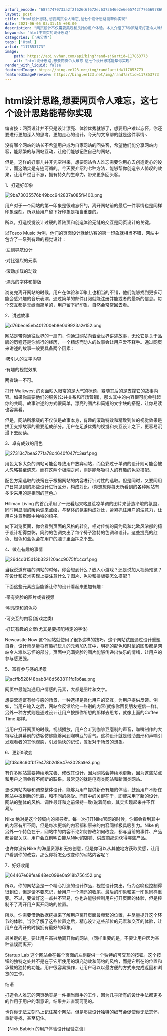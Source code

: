 ```yaml
---
arturl_encode: "68747470733a2f2f626c6f672e:6373646e2e6e65742f77656978696e5f33313431343830312f:61727469636c652f64657461696c732f313137383533373733"
layout: post
title: "html设计思路,想要网页令人难忘,这七个设计思路能帮你实现"
date: 2021-06-05 03:31:15 +08:00
description: "网页设计不仅需要美观和良好的用户体验，本文介绍了7种策略来打造令人难忘的网站：1)"
keywords: "html中首页的设计思路"
categories: ['未分类']
tags: ['Html']
artid: "117853773"
image:
    path: https://api.vvhan.com/api/bing?rand=sj&artid=117853773
    alt: "html设计思路,想要网页令人难忘,这七个设计思路能帮你实现"
render_with_liquid: false
featuredImage: https://bing.ee123.net/img/rand?artid=117853773
featuredImagePreview: https://bing.ee123.net/img/rand?artid=117853773
---
```


# html设计思路,想要网页令人难忘，这七个设计思路能帮你实现

编者按：网页设计并不只是设计漂亮、体验优秀就够了，想要用户难以忘怀，你还要进行更加深入的思考，更加走心的设计，今天的文章聊的就是这件事情~

没有哪个网站的站长不希望用户成为自家网站的回头客，希望他们能分享网站内容，能频繁的与网站互动，让他们能够记住自己的网站。

但是，这样的好事儿并非凭空得来，想要网站令人难忘需要你用心去创造走心的设计，而这确实是有迹可循的。今天要介绍的七种方法，能够帮你创造令人惊叹的效果，让用户过目不忘，拥有持久的生命力，带来更多回头客。

1、打造好印象

![9ba73035576b49bcc942837a085f6400.png](https://i-blog.csdnimg.cn/blog_migrate/6a82643f3e43f61f5afea1c5fff048d8.jpeg)

用户对于一个网站的第一印象是很难忘怀的，离开网站前的最后一件事情也是同样印象深刻。所以给用户留下好印象是相当重要的。

所以，打造视觉设计过硬的着陆页和创造体验无缝的交互是网页设计的关键。

以Tosco Music 为例，他们的页面设计就给访客的第一印象就相当不错，网站中包含了一系列有趣的视觉设计：

·左侧导航设计

·对比强烈的元素

·滚动加载的动效

·漂亮的字体和排版

浏览完离开网站的时候，用户在体验和印象上也相当的不错，他们能够找到更多可能会感兴趣的音乐表演，通过简单的邮件订阅就能注册并能或者的最新的信息。每个交互都是无缝而简单的，用户留下好印象，自然会常常回去看。

2、讲述故事

![d76bece5eb401200eb8e0d9923a2e152.png](https://i-blog.csdnimg.cn/blog_migrate/70af0758a72c42926267b52b390b3780.jpeg)

网站是带你通往世界的一扇门，你通过网站向着全世界讲述故事，无论它是关于品牌的历程还是你旅行的经历，一个精炼而动人的故事会让用户爱不释手。通过网页来讲述的故事一般要具备两个因素：

·吸引人的文字内容

·有趣的视觉效果

两者缺一不可。

打开 Walkwest 的页面映入眼帘的是大气的标题，紧随其后的是支撑它的故事内容。如果你需要他们的服务(公共关系和市场营销)，那么其中的内容很可能会引起你的共鸣。故事讲述的方式很简单，漂亮的图片和简短的文字块的搭配，让你易读也容易看。

但是，网站所承载的不仅仅是故事本身，有趣的滚动特效和精致到位的视觉效果是拱卫支撑故事的重要组成部分。用户在足够优秀的视觉和交互设计之下，更容易沉浸下去阅读。

3、卓有成效的用色

![27313c7bea277fa78c4640f047fc3eaf.png](https://i-blog.csdnimg.cn/blog_migrate/8aae628ae6f3861692737012aa3c8222.jpeg)

用色太多太杂的网站可能会导致用户放弃网站，而色彩过于单调的设计则可能会被人忽略甚至遗忘。而在这两个极端之间，则是能够吸引人的有趣的色彩搭配。

配色方案选取的诀窍在于根据网站的内容进行针对性的选取。但是同时，又要同用户日常见到的那些设计进行区分，构成对比。(你想想你每天所看到的各种网站有多少采用的是相同的蓝色。)

Hillman Living 的首页采用了一张看起来略显荒凉单调的图片来营造冷峻的氛围，同时用显眼的暖色调来点缀，与整体的氛围构成对比，紧紧抓住用户的注意力，让用户注意到图中独特的椅子。

向下浏览页面，你会看到页面的风格的转变，相对传统的简约风和北欧风浓郁的椅子设计相得益彰，简约的色调突出了每个椅子独特的色调和设计。这些提亮的红色、橙色和蓝色会在用户的脑子里面挥之不去。

4、做点有趣的事情

![26d4d315d13b322120acc9075ffc4caf.png](https://i-blog.csdnimg.cn/blog_migrate/e15a0d07a3a416fa759902e251547b71.jpeg)

当我说道有趣的网站的时候，你会想到什么？嵌入小游戏？还是说加入视频预览？在设计和技术实现上要注意什么？图片、色彩和排版要怎么搭配？

下面这些元素应当能够让你的设计看起来更加有趣：

·带有笑脸的图片或者视频

·明亮饱和的色彩

·可交互的内容(游戏之类)

·好玩有趣的文案(尤其是要搭配特定的字体)

Newcastle Now 这个网站就使用了很多这样的技巧。这个网站试图通过设计重塑自身，设计师尽量将有趣好玩儿的元素加入其中，明亮的配色和时髦的图形都是网站令人难以忘怀的部分。页面中充满笑脸的图片能够传递出快乐的情绪，让用户的参与感更强。

5、富有参与感的场景

![acffb528f48bab848d5638111fd1b6ae.png](https://i-blog.csdnimg.cn/blog_migrate/f94870b0edd654995c76a94a1198c307.jpeg)

网页中最能沟通用户情感的元素，大都是图片和文字。

想要营造富有参与感的场景，一种选择是强化用户的交互，为用户提供反馈。例如，当用户输入之后，网站会反馈给他一些别的内容(就像你回复朋友短信一样)。另外一种方式则是通过设计让用户按照你所想的那样去思考，就像上面的Coffee Time 那样。

当用户打开网页的时候，视频播放，用户会听到咖啡豆磨制的声音，咖啡制作的大特写让屏幕前的访客仿佛能够闻到咖啡豆的香气。这种设计就是借助图形和声响引发观看者的其他观感，引发愉快的记忆，激发对于场景的想象。

6、更新&改变

![fd8d8c90fbf7e478b2d8e47e3028a9e3.png](https://i-blog.csdnimg.cn/blog_migrate/847479a4edd4418f3c45f28cefc64324.jpeg)

有许多网站需要持续地完善、修改其设计，因为网站会持续地更新，因为这些站点和用户之间会有不间断的联系。最常见的就是电商类网站和新闻类网站。

更改网站内容和调整整体设计，能够为用户提供新奇有趣的体验，鼓励用户不断在网站中找到新的乐趣，和不同的感受。而其中的关键在于，即使采用了新的设计，网站的整体的风格、调性最好和之前保持一致(说着简单，其实实现起来并不容易)。

Nike 绝对是这个领域内的领导者。每一次打开Nike官网的时候，你都会看到其中的内容有所不同，但是每次更新的内容都和原来的内容同样极具吸引力。Nike 的另外一个特色在于，网站中的内容不论如何修改如何改变，都与当前的事件、产品都紧密关联，用户会立刻明白能从Nike的店铺、供应商那边获得哪些产品。

也许你没有Nike 的海量资源和无穷创意，但是你可以从其他地方获取灵感，让用户看到你的改变，那么你将怎么改变你的网站内容呢？

7、好好收尾

![64467e69fea848ec099e0a918b756452.png](https://i-blog.csdnimg.cn/blog_migrate/be3baa9cf9d720165bb1835210571702.jpeg)

所以，你的网站会是一个精心打造的设计作品，视觉设计突出，行为召唤也控制得很到位，但是请不要忘记，给用户一个漂亮的收尾。最后的印象和第一印象同样重要。不过，要做好这一点并不容易，你也许能够控制用户打开页面的体验，但是控制不了离开用户离开网站的位置。

所以，你需要借助数据挖掘来了解用户离开页面最频繁的位置，并尽量提升这个环节的体验。当你了解了这些位置之后，精心设计这些部位的元素和交互的体验，让用户在离开的时候拥有最好的印象。

最关键的是，要让用户高兴地离开你的网站。(同样重要的是，不要让用户因为某种错误而离开)

Startup Lab 这个网站会在每个页面的左侧提供一个独特的可交互的按钮。这个按钮的独特之处并不是在于它所使用的填充动效和简约的风格，而是它所在的位置和承载的独特的功能。用户很容易操作，让用户可以以最方便的方式来完成返回和浏览的工作。

结语

打造令人难忘的网页确实是一件相当棘手的工作，因为几乎所有的设计手法都更多的作用于用户的潜意识，结果并非直观可见的。

也许你无法立刻马上记住某个网站，但是那些设计独特的细节会促使你无法忘怀，重新寻找，甚至记住。

【Nick Babich 的用户体验设计经验之谈】